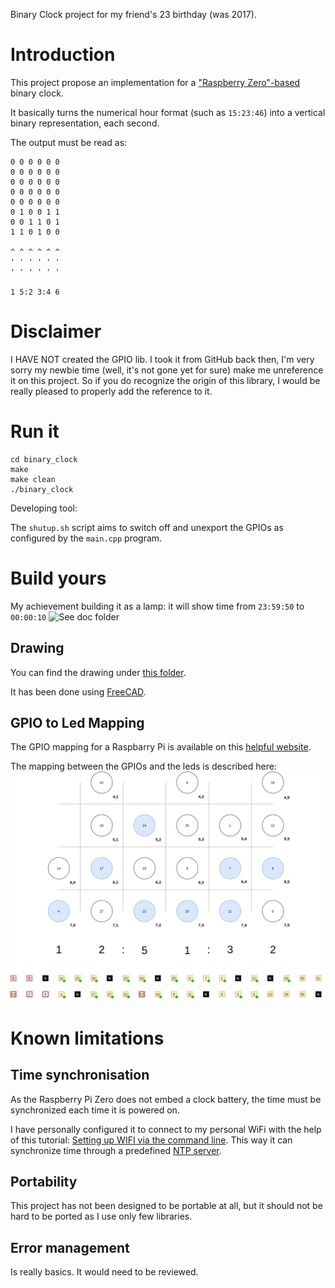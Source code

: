 Binary Clock project for my friend's 23 birthday (was 2017).

# Introduction

This project propose an implementation for a ["Raspberry Zero"-based] binary clock.

It basically turns the numerical hour format (such as `15:23:46`) into a vertical binary representation, each second.

The output must be read as:

```
0 0 0 0 0 0
0 0 0 0 0 0
0 0 0 0 0 0
0 0 0 0 0 0
0 0 0 0 0 0
0 1 0 0 1 1
0 0 1 1 0 1
1 1 0 1 0 0

^ ^ ^ ^ ^ ^
' ' ' ' ' '
' ' ' ' ' '

1 5:2 3:4 6
```

# Disclaimer

I HAVE NOT created the GPIO lib. I took it from GitHub back then, I'm very sorry my newbie time (well, it's not gone yet for sure) make me unreference it on this project.
So if you do recognize the origin of this library, I would be really pleased to properly add the reference to it.

# Run it

```
cd binary_clock
make
make clean
./binary_clock
```

Developing tool:

The `shutup.sh` script aims to switch off and unexport the GPIOs as configured by the `main.cpp` program.

# Build yours

My achievement building it as a lamp: it will show time from `23:59:50` to `00:00:10`
![See doc folder][gif]

## Drawing

You can find the drawing under [this folder].

It has been done using [FreeCAD].


## GPIO to Led Mapping

The GPIO mapping for a Raspbarry Pi is available on this [helpful website].

The mapping between the GPIOs and the leds is described here:
![gpio_clock_mapping.png][mapping]

# Known limitations

## Time synchronisation

As the Raspberry Pi Zero does not embed a clock battery, the time must be synchronized each time it is powered on.

I have personally configured it to connect to my personal WiFi with the help of this tutorial: [Setting up WIFI via the command line].
This way it can synchronize time through a predefined [NTP server].

## Portability

This project has not been designed to be portable at all, but it should not be hard to be ported as I use only few libraries.

## Error management

Is really basics. It would need to be reviewed.


["Raspberry Zero"-based]: https://www.raspberrypi.org/products/raspberry-pi-zero-w/ "Raspberry Pi Zero W"
[this folder]: https://github.com/koyafull/binary_clock/doc/mechanical_drawing
[FreeCAD]: https://www.freecadweb.org/ "FreeCAD's homepage"
[Setting up WIFI via the command line]: https://www.raspberrypi.org/documentation/configuration/wireless/wireless-cli.md "Raspberry WIFI tutorial"
[NTP server]: https://en.wikipedia.org/wiki/Network_Time_Protocol "Wikipedia"
[helpful website]: https://pinout.xyz/

[mapping]: https://github.com/koyafull/binary_clock/blob/master/doc/gpio_clock_mapping.png "gpio_clock_mapping.png"
[gif]: https://github.com/koyafull/binary_clock/blob/master/doc/from_23_59_50_to00_00_10.gif "GIF"
